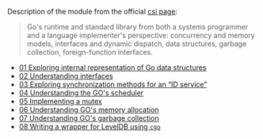 Description of the module from the official [csi page](https://bradfieldcs.com/csi/):
> Go's runtime and standard library from both a systems programmer and a language implementer's perspective: concurrency and memory models, interfaces and dynamic dispatch, data structures, garbage collection, foreign-function interfaces.

- [01 Exploring internal representation of Go data structures](./01_data_structures/)
- [02 Understanding interfaces](./02_interfaces/)
- [03 Exploring synchronization methods for an “ID service”](./03_concurrency/)
- [04 Understanding the GO's scheduler](./04_goroutines_and_channels/)
- [05 Implementing a mutex](./05_mutexes/)
- [06 Understanding GO's memory allocation](./06_memory_allocation/)
- [07 Understanding GO's garbage collection](./07_garbage_collection/)
- [08 Writing a wrapper for LevelDB using `cgo`](./08_cgo/)
